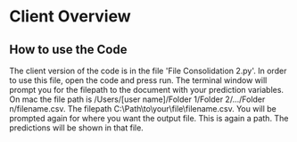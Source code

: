 # Client Overview
## How to use the Code
The client version of the code is in the file 'File Consolidation 2.py'. In order to use this file, open the code and press run. The terminal window will prompt you for the filepath to the document with your prediction variables. On mac the file path is /Users/[user name]/Folder 1/Folder 2/.../Folder n/filename.csv. The filepath C:\Path\to\your\file\filename.csv. You will be prompted again for where you want the output file. This is again a path. The predictions will be shown in that file. 
